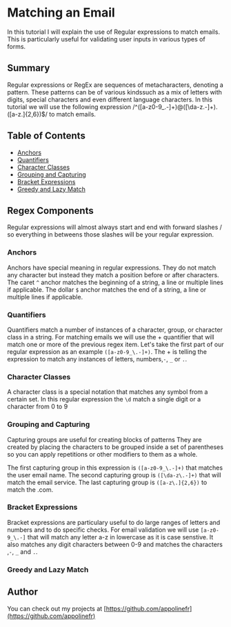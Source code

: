# Matching an Email

In this tutorial I will explain the use of Regular expressions to match emails. This is particularly useful for validating user inputs in various types of forms.

## Summary

Regular expressions or RegEx are sequences of metacharacters, denoting a pattern. These patterns can be of various kindssuch as a mix of letters with digits, special characters and even different language characters. In this tutorial we will use the following expression /^([a-z0-9_\.-]+)@([\da-z\.-]+)\.([a-z\.]{2,6})$/ to match emails.

## Table of Contents

- [Anchors](#anchors)
- [Quantifiers](#quantifiers)
- [Character Classes](#character-classes)
- [Grouping and Capturing](#grouping-and-capturing)
- [Bracket Expressions](#bracket-expressions)
- [Greedy and Lazy Match](#greedy-and-lazy-match)

## Regex Components
Regular expressions will almost always start and end with forward slashes / so everything in betweens those slashes will be your regular expression.

### Anchors
Anchors have special meaning in regular expressions. They do not match any character but instead they match a position before or after characters.
The caret `^` anchor matches the beginning of a string, a line or multiple lines if applicable.
The dollar `$` anchor matches the end of a string, a line or multiple lines if applicable.

### Quantifiers
Quantifiers match a number of instances of a character, group, or character class in a string.
For matching emails we will use the + quantifier that will match one or more of the previous regex item. Let's take the first part of our regular expression as an example `([a-z0-9_\.-]+)`. The + is telling the expression to match any instances of letters, numbers,`-`, `_` or `.`. 

### Character Classes
A character class is a special notation that matches any symbol from a certain set. In this regular expression the `\d` match a single digit or a character from 0 to 9

### Grouping and Capturing
Capturing groups are useful for creating blocks of patterns They are created by placing the characters to be grouped inside a set of parentheses so you can apply repetitions or other modifiers to them as a whole. 

The first capturing group in this expression is `([a-z0-9_\.-]+)` that matches the user email name. The second capturing group is `([\da-z\.-]+)` that will match the email service. The last capturing group is `([a-z\.]{2,6})` to match the .com.

### Bracket Expressions
Bracket expressions are particulary useful to do large ranges of letters and numbers and to do specific checks. For email validation we will use `[a-z0-9_\.-]` that will match any letter a-z in lowercase as it is case senstive. It also matches any digit characters between 0-9 and matches the characters ,`-`, `_` and `.`. 

### Greedy and Lazy Match


## Author
You can check out my projects at [https://github.com/appolinefr](https://github.com/appolinefr)